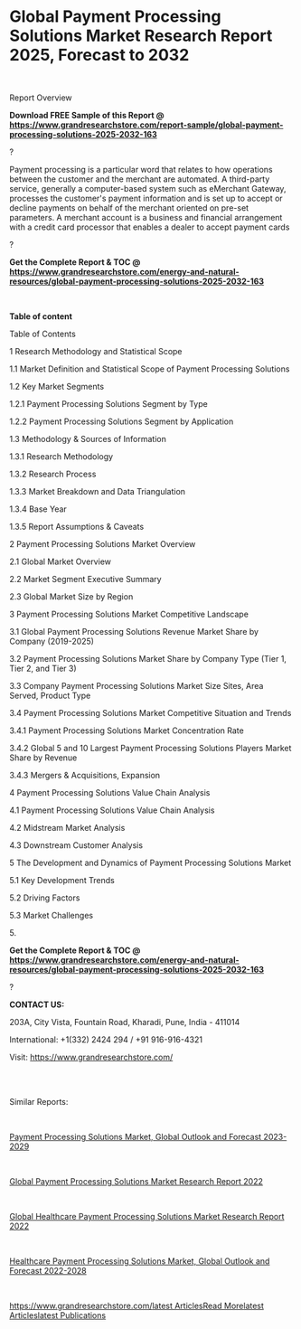 <h1>Global Payment Processing Solutions Market Research Report 2025, Forecast to 2032</h1><br/><p>Report Overview</p>
 
 
 
 <div><b>Download FREE Sample of this Report @ <a href="https://www.grandresearchstore.com/report-sample/global-payment-processing-solutions-2025-2032-163">https://www.grandresearchstore.com/report-sample/global-payment-processing-solutions-2025-2032-163</a></b></div>
 
 
 
 <p>? </p>
 
 
 
 <p>Payment processing is a particular word that relates to how operations between the customer and the merchant are automated. A third-party service, generally a computer-based system such as eMerchant Gateway, processes the customer&#39;s payment information and is set up to accept or decline payments on behalf of the merchant oriented on pre-set parameters. A merchant account is a business and financial arrangement with a credit card processor that enables a dealer to accept payment cards</p>
 
 
 
 <p>? </p>
 
 
 
 <div><b>Get the Complete Report & TOC @ <a href="https://www.grandresearchstore.com/energy-and-natural-resources/global-payment-processing-solutions-2025-2032-163">https://www.grandresearchstore.com/energy-and-natural-resources/global-payment-processing-solutions-2025-2032-163</a></b></div>
 
 
 
 <p><br />
 
 <b>Table of content</b></p>
 
 
 
 <p>Table of Contents<br />
 
 1 Research Methodology and Statistical Scope<br />
 
 1.1 Market Definition and Statistical Scope of Payment Processing Solutions<br />
 
 1.2 Key Market Segments<br />
 
 1.2.1 Payment Processing Solutions Segment by Type<br />
 
 1.2.2 Payment Processing Solutions Segment by Application<br />
 
 1.3 Methodology & Sources of Information<br />
 
 1.3.1 Research Methodology<br />
 
 1.3.2 Research Process<br />
 
 1.3.3 Market Breakdown and Data Triangulation<br />
 
 1.3.4 Base Year<br />
 
 1.3.5 Report Assumptions & Caveats<br />
 
 2 Payment Processing Solutions Market Overview<br />
 
 2.1 Global Market Overview<br />
 
 2.2 Market Segment Executive Summary<br />
 
 2.3 Global Market Size by Region<br />
 
 3 Payment Processing Solutions Market Competitive Landscape<br />
 
 3.1 Global Payment Processing Solutions Revenue Market Share by Company (2019-2025)<br />
 
 3.2 Payment Processing Solutions Market Share by Company Type (Tier 1, Tier 2, and Tier 3)<br />
 
 3.3 Company Payment Processing Solutions Market Size Sites, Area Served, Product Type<br />
 
 3.4 Payment Processing Solutions Market Competitive Situation and Trends<br />
 
 3.4.1 Payment Processing Solutions Market Concentration Rate<br />
 
 3.4.2 Global 5 and 10 Largest Payment Processing Solutions Players Market Share by Revenue<br />
 
 3.4.3 Mergers & Acquisitions, Expansion<br />
 
 4 Payment Processing Solutions Value Chain Analysis<br />
 
 4.1 Payment Processing Solutions Value Chain Analysis<br />
 
 4.2 Midstream Market Analysis<br />
 
 4.3 Downstream Customer Analysis<br />
 
 5 The Development and Dynamics of Payment Processing Solutions Market<br />
 
 5.1 Key Development Trends<br />
 
 5.2 Driving Factors<br />
 
 5.3 Market Challenges<br />
 
 5.</p>
 
 
 
 <div><b>Get the Complete Report & TOC @ <a href="https://www.grandresearchstore.com/energy-and-natural-resources/global-payment-processing-solutions-2025-2032-163">https://www.grandresearchstore.com/energy-and-natural-resources/global-payment-processing-solutions-2025-2032-163</a></b></div>
 
 
 
 <p>? </p>
 
 
 
 <p><b>CONTACT US:</b><br />
 
 203A, City Vista, Fountain Road, Kharadi, Pune, India - 411014<br />
 
 International: +1(332) 2424 294 / +91 916-916-4321<br />
 
 Visit: <a href="https://www.grandresearchstore.com/">https://www.grandresearchstore.com/</a><br />
 
 <br />
 
 <br />
 
 Similar Reports:<br />
 
 <br />
 
 <a href="https://www.grandresearchstore.com/ict-and-media/global-payment-processing-solutions-forecast-2023-2029-893">Payment Processing Solutions Market, Global Outlook and Forecast 2023-2029</a><br />
 
 <br />
 
 <a href="https://www.grandresearchstore.com/ict-and-media/global-payment-processing-solutions-2022-274">Global Payment Processing Solutions Market Research Report 2022</a><br />
 
 <br />
 
 <a href="https://www.grandresearchstore.com/ict-and-media/global-healthcare-payment-processing-solutions-2022-876">Global Healthcare Payment Processing Solutions Market Research Report 2022</a><br />
 
 <br />
 
 <a href="https://www.grandresearchstore.com/ict-and-media/global-healthcare-payment-processing-solutions-forecast-2022-2028-173">Healthcare Payment Processing Solutions Market, Global Outlook and Forecast 2022-2028</a><br />
 
 <br />
 
 <a href="https://gyeongbokgung.com">https://www.grandresearchstore.com/</a><a href="https://hallyeomaritime.com">latest Articles</a><a href="https://jingwansa.com">Read More</a><a href="https://nguoiviet.jp/">latest Articles</a><a href="https://www.intelmarketresearch.com/">latest Publications</a></p>